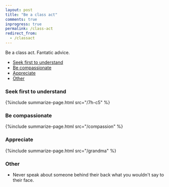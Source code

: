 ```yaml
---
layout: post
title: "Be a class act"
comments: true
inprogress: true
permalink: /class-act
redirect_from:
  - /classact
---
```


Be a class act. Fantatic advice.

<!-- prettier-ignore-start -->
<!-- vim-markdown-toc GFM -->

- [Seek first to understand](#seek-first-to-understand)
- [Be compassionate](#be-compassionate)
- [Appreciate](#appreciate)
- [Other](#other)

<!-- vim-markdown-toc -->
<!-- prettier-ignore-end -->

### Seek first to understand

{%include summarize-page.html src="/7h-c5" %}

### Be compassionate

{%include summarize-page.html src="/compassion" %}

### Appreciate

{%include summarize-page.html src="/grandma" %}

### Other

- Never speak about someone behind their back what you wouldn't say to their face.
